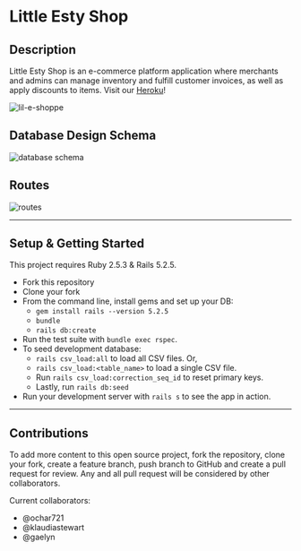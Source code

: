 # Little Esty Shop

## Description

Little Esty Shop is an e-commerce platform application where merchants and admins can manage inventory and fulfill customer invoices, as well as apply discounts to items. Visit our [Heroku](https://lile-shoppe.herokuapp.com/merchant/2/items)!

![lil-e-shoppe](lileshoppe.gif)

## Database Design Schema
![database schema](https://i.ibb.co/VTSwJZ7/Screen-Shot-2021-04-27-at-9-30-32-PM.png)

## Routes
![routes](https://i.ibb.co/87Q0g2y/routes.png)

---

## Setup & Getting Started

This project requires Ruby 2.5.3 & Rails 5.2.5.

* Fork this repository
* Clone your fork
* From the command line, install gems and set up your DB:
    * `gem install rails --version 5.2.5`
    * `bundle`
    * `rails db:create`
* Run the test suite with `bundle exec rspec`.
* To seed development database:
    * `rails csv_load:all` to load all CSV files. Or,
    * `rails csv_load:<table_name>` to load a single CSV file.
    * Run `rails csv_load:correction_seq_id` to reset primary keys.
    * Lastly, run `rails db:seed`
* Run your development server with `rails s` to see the app in action.

---

## Contributions

To add more content to this open source project, fork the repository, clone your fork, create a feature branch, push branch to GitHub and create a pull request for review. Any and all pull request will be considered by other collaborators.

Current collaborators:
  * @ochar721
  * @klaudiastewart
  * @gaelyn
